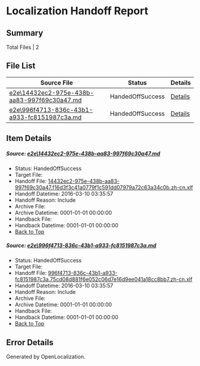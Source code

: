 # <a name='report-top'></a> Localization Handoff Report

## Summary
 Total Files | 2

## File List
 Source File | Status | Details 
 ----------- | ------ | ------- 
 [e2e\14432ec2-975e-438b-aa83-997f69c30a47.md](https://github.com/OpenLocalizationTest/oltest/blob/a5d761ba3e6618a9ef5b9c730b6f4db74bed5019/e2e/14432ec2-975e-438b-aa83-997f69c30a47.md) | HandedOffSuccess | [Details](#4833261bc3982ffd556553b826923fc9cecc69692)
 [e2e\996f4713-836c-43b1-a933-fc8151987c3a.md](https://github.com/OpenLocalizationTest/oltest/blob/a5d761ba3e6618a9ef5b9c730b6f4db74bed5019/e2e/996f4713-836c-43b1-a933-fc8151987c3a.md) | HandedOffSuccess | [Details](#bbde69f0dffc9c2edccad6a245b8d506e5f911b43)

## Item Details
##### <a name='4833261bc3982ffd556553b826923fc9cecc69692'></a> Source: [e2e\14432ec2-975e-438b-aa83-997f69c30a47.md](https://github.com/OpenLocalizationTest/oltest/blob/a5d761ba3e6618a9ef5b9c730b6f4db74bed5019/e2e/14432ec2-975e-438b-aa83-997f69c30a47.md)
* Status: HandedOffSuccess
* Target File: 
* Handoff File: [14432ec2-975e-438b-aa83-997f69c30a47.f16d3f3c41a0779f1c591dd07979a72c63a34c0b.zh-cn.xlf](https://github.com/OpenLocalizationTestOrg/olhandoff/blob/77b736a15f29b218dfad5db8f7616b82a0971478/ol-handoff/OpenLocalizationTestOrg/oltest.zh-cn/xinjiang/ht/14432ec2-975e-438b-aa83-997f69c30a47.f16d3f3c41a0779f1c591dd07979a72c63a34c0b.zh-cn.xlf)
* Handoff Datetime: 2016-03-10 03:35:57
* Handoff Reason: Include
* Archive File: 
* Archive Datetime: 0001-01-01 00:00:00
* Handback File: 
* Handback Datetime: 0001-01-01 00:00:00
* [Back to Top](#report-top)

##### <a name='bbde69f0dffc9c2edccad6a245b8d506e5f911b43'></a> Source: [e2e\996f4713-836c-43b1-a933-fc8151987c3a.md](https://github.com/OpenLocalizationTest/oltest/blob/a5d761ba3e6618a9ef5b9c730b6f4db74bed5019/e2e/996f4713-836c-43b1-a933-fc8151987c3a.md)
* Status: HandedOffSuccess
* Target File: 
* Handoff File: [996f4713-836c-43b1-a933-fc8151987c3a.75cd08d881f6e052c06d7e16d9ee041a18cc8bb7.zh-cn.xlf](https://github.com/OpenLocalizationTestOrg/olhandoff/blob/77b736a15f29b218dfad5db8f7616b82a0971478/ol-handoff/OpenLocalizationTestOrg/oltest.zh-cn/xinjiang/ht/996f4713-836c-43b1-a933-fc8151987c3a.75cd08d881f6e052c06d7e16d9ee041a18cc8bb7.zh-cn.xlf)
* Handoff Datetime: 2016-03-10 03:35:57
* Handoff Reason: Include
* Archive File: 
* Archive Datetime: 0001-01-01 00:00:00
* Handback File: 
* Handback Datetime: 0001-01-01 00:00:00
* [Back to Top](#report-top)


## Error Details

Generated by OpenLocalization.
